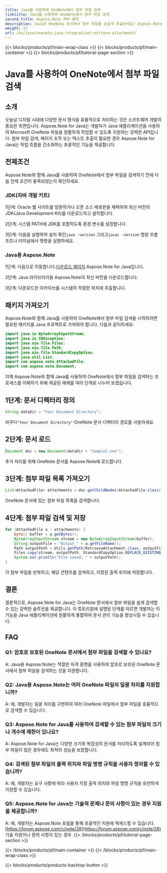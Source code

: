 ```yaml
---
title: Java를 사용하여 OneNote에서 첨부 파일 검색
linktitle: Java를 사용하여 OneNote에서 첨부 파일 검색
second_title: Aspose.Note 자바 API
description: Java로 OneNote 문서에서 첨부 파일을 손쉽게 추출하세요! Aspose.Note는 모든 형식 및 일괄 처리를 처리합니다. 쉬운 단계 및 코드가 포함되어 있습니다! #OneNote #Java #Aspose
weight: 12
url: /ko/java/onenote-java-integration/retrieve-attachment/
---
```


{{< blocks/products/pf/main-wrap-class >}}
{{< blocks/products/pf/main-container >}}
{{< blocks/products/pf/tutorial-page-section >}}

# Java를 사용하여 OneNote에서 첨부 파일 검색

## 소개

오늘날 디지털 시대에 다양한 문서 형식을 효율적으로 처리하는 것은 소프트웨어 개발의 중요한 측면입니다. Aspose.Note for Java는 개발자가 Java 애플리케이션을 사용하여 Microsoft OneNote 파일을 원활하게 작업할 수 있도록 지원하는 강력한 API입니다. 첨부 파일 검색, 페이지 조작 또는 텍스트 추출이 필요한 경우 Aspose.Note for Java는 작업 흐름을 간소화하는 포괄적인 기능을 제공합니다.

## 전제조건

Aspose.Note와 함께 Java를 사용하여 OneNote에서 첨부 파일을 검색하기 전에 다음 전제 조건이 충족되었는지 확인하세요.

### JDK(자바 개발 키트)

1단계: Oracle 웹 사이트를 방문하거나 오픈 소스 배포판을 채택하여 최신 버전의 JDK(Java Development Kit)를 다운로드하고 설치합니다.

2단계: 시스템 PATH에 JDK를 포함하도록 환경 변수를 설정합니다.

 3단계: 다음을 실행하여 설치 확인`java -version` 그리고`javac -version` 명령 프롬프트나 터미널에서 명령을 실행하세요.

### Java용 Aspose.Note

 1단계: 다음으로 이동합니다.[다운로드 페이지](https://releases.aspose.com/note/java/) Aspose.Note for Java입니다.

2단계: Java 라이브러리용 Aspose.Note의 최신 버전을 다운로드합니다.

3단계: 다운로드한 아카이브를 시스템의 적절한 위치에 추출합니다.

## 패키지 가져오기

Aspose.Note와 함께 Java를 사용하여 OneNote에서 첨부 파일 검색을 시작하려면 필요한 패키지를 Java 프로젝트로 가져와야 합니다. 다음과 같이하세요:

```java
import java.io.ByteArrayInputStream;
import java.io.IOException;
import java.nio.file.Files;
import java.nio.file.Path;
import java.nio.file.StandardCopyOption;
import java.util.List;
import com.aspose.note.AttachedFile;
import com.aspose.note.Document;
```

이제 Aspose.Note와 함께 Java를 사용하여 OneNote에서 첨부 파일을 검색하는 프로세스를 이해하기 위해 제공된 예제를 여러 단계로 나누어 보겠습니다.

## 1단계: 문서 디렉터리 정의

```java
String dataDir = "Your Document Directory";
```

 바꾸다`"Your Document Directory"` OneNote 문서 디렉터리 경로를 사용하세요.

## 2단계: 문서 로드

```java
Document doc = new Document(dataDir + "Sample1.one");
```

추가 처리를 위해 OneNote 문서를 Aspose.Note에 로드합니다.

## 3단계: 첨부 파일 목록 가져오기

```java
List<AttachedFile> attachments = doc.getChildNodes(AttachedFile.class);
```

OneNote 문서에 있는 첨부 파일 목록을 검색합니다.

## 4단계: 첨부 파일 검색 및 저장

```java
for (AttachedFile a : attachments) {
    byte[] buffer = a.getBytes();
    ByteArrayInputStream stream = new ByteArrayInputStream(buffer);
    String outputFile = "Output_" + a.getFileName();
    Path outputPath = Utils.getPath(RetrieveAttachment.class, outputFile);
    Files.copy(stream, outputPath, StandardCopyOption.REPLACE_EXISTING);
    System.out.println("File saved: " + outputPath);
}
```

각 첨부 파일을 반복하고, 해당 콘텐츠를 검색하고, 지정된 출력 위치에 저장합니다.

## 결론

결론적으로, Aspose.Note for Java는 OneNote 문서에서 첨부 파일을 쉽게 검색할 수 있는 강력한 솔루션을 제공합니다. 이 튜토리얼에 설명된 단계를 따르면 개발자는 이 기능을 Java 애플리케이션에 원활하게 통합하여 문서 관리 기능을 향상시킬 수 있습니다.

## FAQ

### Q1: 암호로 보호된 OneNote 문서에서 첨부 파일을 검색할 수 있나요?

A: Java용 Aspose.Note는 적절한 자격 증명을 사용하여 암호로 보호된 OneNote 문서에서 첨부 파일을 검색하는 것을 지원합니다.

### Q2: Java용 Aspose.Note는 여러 OneNote 파일의 일괄 처리를 지원합니까?

A: 예, 개발자는 일괄 처리를 구현하여 여러 OneNote 파일에서 첨부 파일을 효율적으로 검색할 수 있습니다.

### Q3: Aspose.Note for Java를 사용하여 검색할 수 있는 첨부 파일의 크기나 개수에 제한이 있나요?

A: Aspose.Note for Java는 다양한 크기와 복잡성의 문서를 처리하도록 설계되어 첨부 파일이 많은 경우에도 최적의 성능을 보장합니다.

### Q4: 검색된 첨부 파일의 출력 위치와 파일 명명 규칙을 사용자 정의할 수 있습니까?

A: 예, 개발자는 요구 사항에 따라 사용자 지정 출력 위치와 파일 명명 규칙을 유연하게 지정할 수 있습니다.

### Q5: Aspose.Note for Java는 기술적 문제나 문의 사항이 있는 경우 지원을 제공합니까?

A: 예, 개발자는 Aspose.Note 포럼을 통해 포괄적인 지원에 액세스할 수 있습니다.[https://forum.aspose.com/c/note/28](https://forum.aspose.com/c/note/28) 기술 지원이나 문의 사항이 있는 경우.
{{< /blocks/products/pf/tutorial-page-section >}}

{{< /blocks/products/pf/main-container >}}
{{< /blocks/products/pf/main-wrap-class >}}

{{< blocks/products/products-backtop-button >}}
